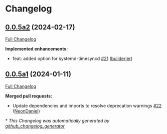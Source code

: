 # Changelog

## [0.0.5a2](https://github.com/OpenVoiceOS/ovos-PHAL-plugin-system/tree/0.0.5a2) (2024-02-17)

[Full Changelog](https://github.com/OpenVoiceOS/ovos-PHAL-plugin-system/compare/0.0.5a1...0.0.5a2)

**Implemented enhancements:**

- feat: added option for systemd-timesyncd [\#21](https://github.com/OpenVoiceOS/ovos-PHAL-plugin-system/pull/21) ([builderjer](https://github.com/builderjer))

## [0.0.5a1](https://github.com/OpenVoiceOS/ovos-PHAL-plugin-system/tree/0.0.5a1) (2024-01-11)

[Full Changelog](https://github.com/OpenVoiceOS/ovos-PHAL-plugin-system/compare/0.0.4...0.0.5a1)

**Merged pull requests:**

- Update dependencies and imports to resolve deprecation warnings [\#22](https://github.com/OpenVoiceOS/ovos-PHAL-plugin-system/pull/22) ([NeonDaniel](https://github.com/NeonDaniel))



\* *This Changelog was automatically generated by [github_changelog_generator](https://github.com/github-changelog-generator/github-changelog-generator)*
